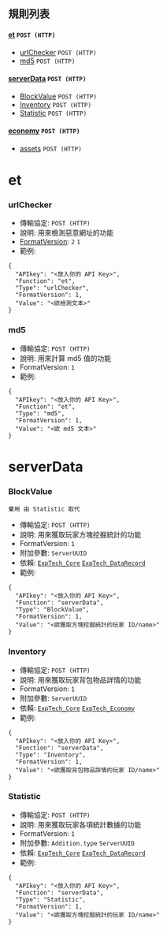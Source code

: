 ## 規則列表
#### [et](#et) `POST (HTTP)`
- [urlChecker](#urlchecker) `POST (HTTP)`
- [md5](#md5) `POST (HTTP)`
#### [serverData](#serverData) `POST (HTTP)`
- [BlockValue](#BlockValue) `POST (HTTP)`
- [Inventory](#Inventory) `POST (HTTP)`
- [Statistic](#Statistic) `POST (HTTP)`
#### [economy](#economy) `POST (HTTP)`
- [assets](#assets) `POST (HTTP)`

# et
### urlChecker
- 傳輸協定: `POST (HTTP)`
- 說明: 用來檢測惡意網址的功能
- [FormatVersion](https://github.com/ExpTechTW/API/blob/%E4%B8%BB%E8%A6%81%E7%9A%84-(main)/FORMAT.md): `2`  `1`
- 範例: 
```
{
  "APIkey": "<放入你的 API Key>",
  "Function": "et",
  "Type": "urlChecker",
  "FormatVersion": 1,
  "Value": "<欲檢測文本>"
}
```

### md5
- 傳輸協定: `POST (HTTP)`
- 說明: 用來計算 md5 值的功能
- FormatVersion: ```1```
- 範例: 
```
{
  "APIkey": "<放入你的 API Key>",
  "Function": "et",
  "Type": "md5",
  "FormatVersion": 1,
  "Value": "<欲 md5 文本>"
}
```


# serverData
### BlockValue
`棄用 由 Statistic 取代`
- 傳輸協定: `POST (HTTP)`
- 說明: 用來獲取玩家方塊挖掘統計的功能
- FormatVersion: ```1```
- 附加參數: ```ServerUUID```
- 依賴: [`ExpTech_Core`](https://github.com/ExpTechTW/ExpTech_Core) [`ExpTech_DataRecord`](https://github.com/ExpTechTW/ExpTech_DataRecord)
- 範例: 
```
{
  "APIkey": "<放入你的 API Key>",
  "Function": "serverData",
  "Type": "BlockValue",
  "FormatVersion": 1,
  "Value": "<欲獲取方塊挖掘統計的玩家 ID/name>"
}
```

### Inventory
- 傳輸協定: `POST (HTTP)`
- 說明: 用來獲取玩家背包物品詳情的功能
- FormatVersion: ```1```
- 附加參數: ```ServerUUID```
- 依賴: [`ExpTech_Core`](https://github.com/ExpTechTW/ExpTech_Core) [`ExpTech_Economy`](https://github.com/ExpTechTW/ExpTech_Economy)
- 範例: 
```
{
  "APIkey": "<放入你的 API Key>",
  "Function": "serverData",
  "Type": "Inventory",
  "FormatVersion": 1,
  "Value": "<欲獲取背包物品詳情的玩家 ID/name>"
}
```

### Statistic
- 傳輸協定: `POST (HTTP)`
- 說明: 用來獲取玩家各項統計數據的功能
- FormatVersion: ```1```
- 附加參數: ```Addition.type``` ```ServerUUID```
- 依賴: [`ExpTech_Core`](https://github.com/ExpTechTW/ExpTech_Core) [`ExpTech_DataRecord`](https://github.com/ExpTechTW/ExpTech_DataRecord)
- 範例: 
```
{
  "APIkey": "<放入你的 API Key>",
  "Function": "serverData",
  "Type": "Statistic",
  "FormatVersion": 1,
  "Value": "<欲獲取方塊挖掘統計的玩家 ID/name>"
}
```

